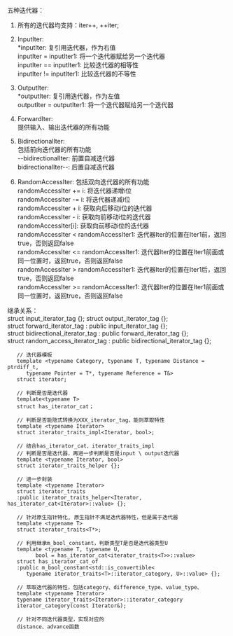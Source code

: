 五种迭代器：
1. 所有的迭代器均支持：iter++, ++iter;
2. InputIter:    
   *inputIter: 复引用迭代器，作为右值  
   inputIter = inputIter1: 将一个迭代器赋给另一个迭代器  
   inputIter == inputIter1: 比较迭代器的相等性  
   inputIter != inputIter1: 比较迭代器的不等性
   
3. OutputIter:  
   *outputIter: 复引用迭代器，作为左值  
   outputIter = outputIter1: 将一个迭代器赋给另一个迭代器  
4. ForwardIter:  
    提供输入、输出迭代器的所有功能
5. BidirectionalIter:  
   包括前向迭代器的所有功能  
   --bidirectionalIter: 前置自减迭代器  
   bidirectionalIter--: 后置自减迭代器  
6. RandomAccessIter:
   包括双向迭代器的所有功能  
   randomAccessIter += i:       将迭代器递增i位  
   randomAccessIter -= i:       将迭代器递减i位  
   randomAccessIter +  i:       获取向后移动i位的迭代器  
   randomAccessIter -  i:       获取向前移动i位的迭代器  
   randomAccessIter[i]:         获取向前移动i位的迭代器  
   randomAccessIter <  randomAccessIter1:       迭代器Iter的位置在Iter1前，返回true，否则返回false    
   randomAccessIter <= randomAccessIter1:       迭代器Iter的位置在Iter1前面或同一位置时，返回true，否则返回false  
   randomAccessIter >  randomAccessIter1:       迭代器Iter的位置在Iter1后，返回true，否则返回false  
   randomAccessIter >= randomAccessIter1:       迭代器Iter的位置在Iter1前面或同一位置时，返回true，否则返回false
   
继承关系：  
   struct input_iterator_tag {};
   struct output_iterator_tag {};  
   struct forward_iterator_tag : public input_iterator_tag {};  
   struct bidirectional_iterator_tag : public forward_iterator_tag {};  
   struct random_access_iterator_tag : public bidirectional_iterator_tag {};
```
   // 迭代器模板
   template <typename Category, typename T, typename Distance = ptrdiff_t,
      typename Pointer = T*, typename Reference = T&>
   struct iterator;
     
   // 判断是否是迭代器
   template<typename T>
   struct has_iterator_cat；
   
   // 判断是否能隐式转换为XXX_iterator_tag，能则萃取特性
   template <typename Iterator>
   struct iterator_traits_impl<Iterator, bool>;
    
   // 结合has_iterator_cat、iterator_traits_impl
   // 判断是否是迭代器，再进一步判断是否是input \ output迭代器
   template <typename Iterator, bool>
   struct iterator_traits_helper {};
   
   // 进一步封装
   template <typename Iterator>
   struct iterator_traits
   :public iterator_traits_helper<Iterator, has_iterator_cat<Iterator>::value> {};
   
   // 针对原生指针特化, 原生指针不满足迭代器特性，但是属于迭代器
   template <typename T>
   struct iterator_traits<T*>;
   
   // 利用继承m_bool_constant，判断类型T是否是迭代器类型U
   template <typename T, typename U, 
         bool = has_iterator_cat<iterator_traits<T>>::value>
   struct has_iterator_cat_of
   :public m_bool_constant<std::is_convertible<
      typename iterator_traits<T>::iterator_category, U>::value> {};
      
   // 萃取迭代器的特性，包括category、difference_type、value_type、
   template <typename Iterator>
   typename iterator_traits<Iterator>::iterator_category
   iterator_category(const Iterator&);
   
   // 针对不同迭代器类型，实现对应的 
   distance、advance函数
```

    